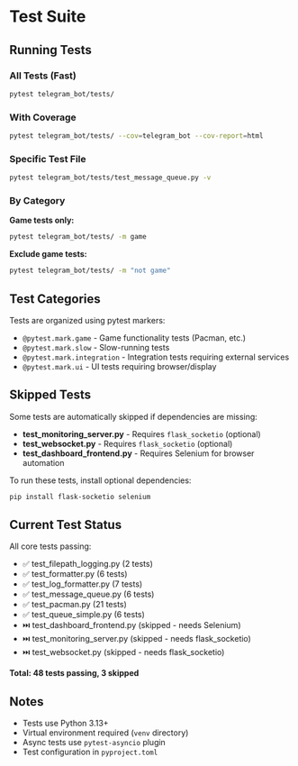 # Test Suite

## Running Tests

### All Tests (Fast)
```bash
pytest telegram_bot/tests/
```

### With Coverage
```bash
pytest telegram_bot/tests/ --cov=telegram_bot --cov-report=html
```

### Specific Test File
```bash
pytest telegram_bot/tests/test_message_queue.py -v
```

### By Category

**Game tests only:**
```bash
pytest telegram_bot/tests/ -m game
```

**Exclude game tests:**
```bash
pytest telegram_bot/tests/ -m "not game"
```

## Test Categories

Tests are organized using pytest markers:

- `@pytest.mark.game` - Game functionality tests (Pacman, etc.)
- `@pytest.mark.slow` - Slow-running tests
- `@pytest.mark.integration` - Integration tests requiring external services
- `@pytest.mark.ui` - UI tests requiring browser/display

## Skipped Tests

Some tests are automatically skipped if dependencies are missing:

- **test_monitoring_server.py** - Requires `flask_socketio` (optional)
- **test_websocket.py** - Requires `flask_socketio` (optional)
- **test_dashboard_frontend.py** - Requires Selenium for browser automation

To run these tests, install optional dependencies:
```bash
pip install flask-socketio selenium
```

## Current Test Status

All core tests passing:
- ✅ test_filepath_logging.py (2 tests)
- ✅ test_formatter.py (6 tests)
- ✅ test_log_formatter.py (7 tests)
- ✅ test_message_queue.py (6 tests)
- ✅ test_pacman.py (21 tests)
- ✅ test_queue_simple.py (6 tests)
- ⏭️ test_dashboard_frontend.py (skipped - needs Selenium)
- ⏭️ test_monitoring_server.py (skipped - needs flask_socketio)
- ⏭️ test_websocket.py (skipped - needs flask_socketio)

**Total: 48 tests passing, 3 skipped**

## Notes

- Tests use Python 3.13+
- Virtual environment required (`venv` directory)
- Async tests use `pytest-asyncio` plugin
- Test configuration in `pyproject.toml`
